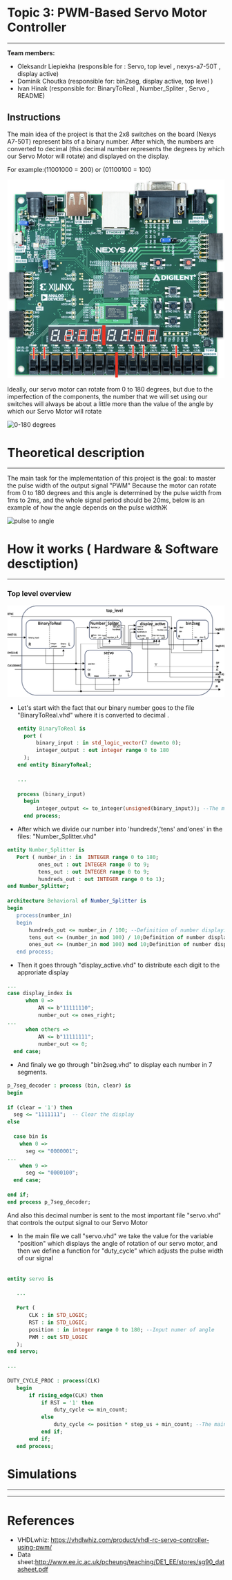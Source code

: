# Topic 3: PWM-Based Servo Motor Controller

____
__Team members:__
 * Oleksandr Liepiekha (responsible for : Servo, top level , nexys-a7-50T , display active)
 * Dominik Choutka (responsible for: bin2seg, display active, top level )
 * Ivan Hinak (responsible for: BinaryToReal , Number_Spliter , Servo , README)
  

  ## Instructions
  The main idea of the project is that the 2x8 switches on the board (Nexys A7-50T) represent bits of a binary number. 
  After which, the numbers are converted to decimal (this decimal number represents the degrees by which our Servo Motor will rotate) and displayed on the display.
  
  For example:(11001000 = 200) or (01100100 = 100)

![example](https://github.com/Oleksandr-Liepiekha/Topic-3-PWM-Based-Servo-Motor-Controller/blob/main/inital%20sources/example%20of%20display.png?raw=true)


  
   Ideally, our servo motor can rotate from 0 to 180 degrees, but due to the imperfection of the components, the number that we will set using our switches will always be about a little more than the value of the angle by which our Servo Motor will rotate
 
 ![0-180 degrees](https://cdn-learn.adafruit.com/assets/assets/000/055/650/medium800/robotics___cnc_servo-pic_angle.png?1529422893)
 
 
# Theoretical description 
---
The main task for the implementation of this project is the goal: to master the pulse width of the output signal "PWM"
Because the motor can rotate from 0 to 180 degrees and this angle is determined by the pulse width from 1ms to 2ms, and the whole signal period should be 20ms, below is an example of how the angle depends on the pulse widthЖ

![pulse to angle](https://i.pinimg.com/736x/88/97/00/8897000102a5bcdba57a00f03fe40117.jpg)

# How it works ( Hardware & Software desctiption)
 ___
 

### Top level overview
![top level](https://github.com/Oleksandr-Liepiekha/Topic-3-PWM-Based-Servo-Motor-Controller/blob/main/inital%20sources/top_level.png?raw=true)

* Let's start with the fact that our binary number goes to the file "BinaryToReal.vhd" where it is converted to decimal .
  ``````vhdl
  entity BinaryToReal is
    port (
        binary_input : in std_logic_vector(7 downto 0);
        integer_output : out integer range 0 to 180
    );
  end entity BinaryToReal;

  ...

  process (binary_input)
    begin
        integer_output <= to_integer(unsigned(binary_input)); --The main line
    end process;

  ``````
* After which we divide our number into 'hundreds','tens' and'ones' in the files: "Number_Splitter.vhd"
 ````vhdl
entity Number_Splitter is
    Port ( number_in : in  INTEGER range 0 to 180;
           ones_out : out INTEGER range 0 to 9;
           tens_out : out INTEGER range 0 to 9;
           hundreds_out : out INTEGER range 0 to 1);
end Number_Splitter;

architecture Behavioral of Number_Splitter is
begin
    process(number_in)
    begin
        hundreds_out <= number_in / 100; --Definition of number displaying hundreds
        tens_out <= (number_in mod 100) / 10;Definition of number displaying tens
        ones_out <= (number_in mod 100) mod 10;Definition of number displaying ones
    end process;
 ````
 * Then it goes through "display_active.vhd" to distribute each digit to the approriate display
  ``````vhdl
 ...
 case display_index is
        when 0 =>
            AN <= b"11111110";
            number_out <= ones_right;
 ...
        when others =>
            AN <= b"11111111";
            number_out <= 0;
    end case; 
  ``````
 * And finaly we go through "bin2seg.vhd" to display each number in 7 segments.
  ``````vhdl
 p_7seg_decoder : process (bin, clear) is
begin

  if (clear = '1') then
    seg <= "1111111";  -- Clear the display
  else

    case bin is
      when 0 =>
        seg <= "0000001";
...
      when 9 =>
        seg <= "0000100";
    end case;

  end if;    
end process p_7seg_decoder;
  ``````

  And also this decimal number is sent to the most important file "servo.vhd" that controls the output signal to our Servo Motor
  
* In the main file we call "servo.vhd" we take the value for the variable "position" which displays the angle of rotation of our servo motor, and then we define a function for "duty_cycle" which adjusts the pulse width of our signal

 ``````vhdl 

entity servo is

    ...

    Port (
        CLK : in STD_LOGIC;
        RST : in STD_LOGIC;
        position : in integer range 0 to 180; --Input numer of angle
        PWM : out STD_LOGIC
    );
end servo;

...

 DUTY_CYCLE_PROC : process(CLK)
    begin
        if rising_edge(CLK) then
            if RST = '1' then
                duty_cycle <= min_count;
            else
                duty_cycle <= position * step_us + min_count; --The main function
            end if;
        end if;
    end process;

``````

 
# Simulations
----

-----

 # References
* VHDLwhiz: https://vhdlwhiz.com/product/vhdl-rc-servo-controller-using-pwm/
* Data sheet:http://www.ee.ic.ac.uk/pcheung/teaching/DE1_EE/stores/sg90_datasheet.pdf
  

